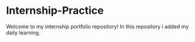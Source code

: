 # Internship-Practice
Welcome to my internship portfolio repository! In this repository i added my daily learning.
